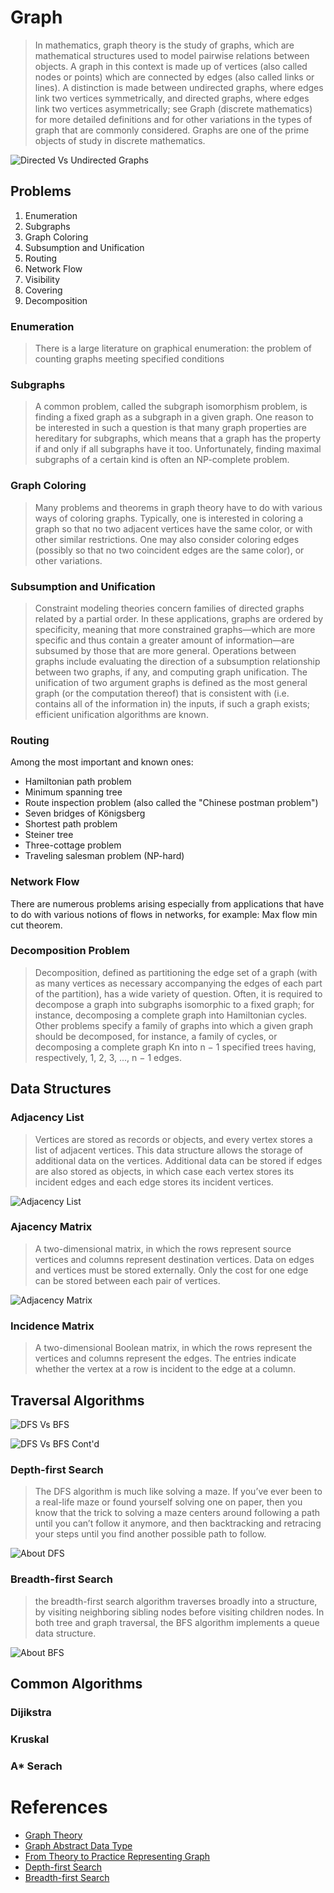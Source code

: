 # Graph

> In mathematics, graph theory is the study of graphs, which are mathematical structures used to model pairwise relations between objects. A graph in this context is made up of vertices (also called nodes or points) which are connected by edges (also called links or lines). A distinction is made between undirected graphs, where edges link two vertices symmetrically, and directed graphs, where edges link two vertices asymmetrically; see Graph (discrete mathematics) for more detailed definitions and for other variations in the types of graph that are commonly considered. Graphs are one of the prime objects of study in discrete mathematics.

![Directed Vs Undirected Graphs](https://miro.medium.com/max/1400/1*J9U-CK1N6X7WBAnz_m04SQ.jpeg)

## Problems

1. Enumeration
2. Subgraphs
3. Graph Coloring
4. Subsumption and Unification
5. Routing
6. Network Flow
7. Visibility
8. Covering
9. Decomposition

### Enumeration
> There is a large literature on graphical enumeration: the problem of counting graphs meeting specified conditions

### Subgraphs
> A common problem, called the subgraph isomorphism problem, is finding a fixed graph as a subgraph in a given graph. One reason to be interested in such a question is that many graph properties are hereditary for subgraphs, which means that a graph has the property if and only if all subgraphs have it too. Unfortunately, finding maximal subgraphs of a certain kind is often an NP-complete problem. 

### Graph Coloring
> Many problems and theorems in graph theory have to do with various ways of coloring graphs. Typically, one is interested in coloring a graph so that no two adjacent vertices have the same color, or with other similar restrictions. One may also consider coloring edges (possibly so that no two coincident edges are the same color), or other variations.

### Subsumption and Unification
> Constraint modeling theories concern families of directed graphs related by a partial order. In these applications, graphs are ordered by specificity, meaning that more constrained graphs—which are more specific and thus contain a greater amount of information—are subsumed by those that are more general. Operations between graphs include evaluating the direction of a subsumption relationship between two graphs, if any, and computing graph unification. The unification of two argument graphs is defined as the most general graph (or the computation thereof) that is consistent with (i.e. contains all of the information in) the inputs, if such a graph exists; efficient unification algorithms are known.

### Routing
Among the most important and known ones:

- Hamiltonian path problem
- Minimum spanning tree
- Route inspection problem (also called the "Chinese postman problem")
- Seven bridges of Königsberg
- Shortest path problem
- Steiner tree
- Three-cottage problem
- Traveling salesman problem (NP-hard)

### Network Flow
There are numerous problems arising especially from applications that have to do with various notions of flows in networks, for example: Max flow min cut theorem.

### Decomposition Problem
> Decomposition, defined as partitioning the edge set of a graph (with as many vertices as necessary accompanying the edges of each part of the partition), has a wide variety of question. Often, it is required to decompose a graph into subgraphs isomorphic to a fixed graph; for instance, decomposing a complete graph into Hamiltonian cycles. Other problems specify a family of graphs into which a given graph should be decomposed, for instance, a family of cycles, or decomposing a complete graph Kn into n − 1 specified trees having, respectively, 1, 2, 3, ..., n − 1 edges.

## Data Structures

### Adjacency List
> Vertices are stored as records or objects, and every vertex stores a list of adjacent vertices. This data structure allows the storage of additional data on the vertices. Additional data can be stored if edges are also stored as objects, in which case each vertex stores its incident edges and each edge stores its incident vertices.
 
![Adjacency List](https://miro.medium.com/max/1400/1*XPH-Z7fBfBT1mEcN03FOJA.jpeg)

### Ajacency Matrix
> A two-dimensional matrix, in which the rows represent source vertices and columns represent destination vertices. Data on edges and vertices must be stored externally. Only the cost for one edge can be stored between each pair of vertices.

![Adjacency Matrix](https://miro.medium.com/max/1000/1*bllOr7NiKf4YbNtqg1cEqA.jpeg)

### Incidence Matrix
> A two-dimensional Boolean matrix, in which the rows represent the vertices and columns represent the edges. The entries indicate whether the vertex at a row is incident to the edge at a column.

## Traversal Algorithms

![DFS Vs BFS](https://miro.medium.com/max/1400/1*ri9EgM7xLmrZmywgwt96pQ.jpeg)

![DFS Vs BFS Cont'd](https://miro.medium.com/max/1400/1*_v6x7az3pWGaBWYo-fYMwg.jpeg)

### Depth-first Search

> The DFS algorithm is much like solving a maze. If you’ve ever been to a real-life maze or found yourself solving one on paper, then you know that the trick to solving a maze centers around following a path until you can’t follow it anymore, and then backtracking and retracing your steps until you find another possible path to follow.

![About DFS](https://miro.medium.com/max/1000/1*cskJKPVMALaDnD2WMyJENA.jpeg)
### Breadth-first Search

> the breadth-first search algorithm traverses broadly into a structure, by visiting neighboring sibling nodes before visiting children nodes. In both tree and graph traversal, the BFS algorithm implements a queue data structure.

![About BFS](https://miro.medium.com/max/1000/1*uwLddOZZksio58lCixU-Dw.jpeg)

## Common Algorithms

### Dijikstra

### Kruskal

### A* Serach

# References
- [Graph Theory](https://en.wikipedia.org/wiki/Graph_(abstract_data_type)#:~:text=A%20graph%20data%20structure%20consists,pairs%20for%20a%20directed%20graph.)
- [Graph Abstract Data Type](https://en.wikipedia.org/wiki/Graph_(abstract_data_type)#:~:text=A%20graph%20data%20structure%20consists,pairs%20for%20a%20directed%20graph.)
- [From Theory to Practice Representing Graph](https://medium.com/basecs/from-theory-to-practice-representing-graphs-cfd782c5be38)
- [Depth-first Search](https://medium.com/basecs/deep-dive-through-a-graph-dfs-traversal-8177df5d0f13)
- [Breadth-first Search](https://medium.com/basecs/going-broad-in-a-graph-bfs-traversal-959bd1a09255)